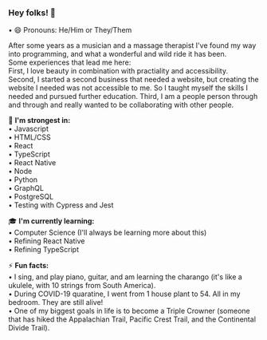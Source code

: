 ### Hey folks! 👋

• 😄 Pronouns: He/Him or They/Them

After some years as a musician and a massage therapist I've found my way into programming, and what a wonderful and wild ride it has been.<br>
Some experiences that lead me here:<br>
First, I love beauty in combination with practiality and accessibility.<br>
Second, I started a second business that needed a website, but creating the website I needed was not accessible to me. So I taught myself the skills I needed and pursued further education.
Third, I am a people person through and through and really wanted to be collaborating with other people.

:muscle: <strong>I'm strongest in:</strong><br>
• Javascript<br>
• HTML/CSS<br>
• React<br>
• TypeScript<br>
• React Native<br>
• Node<br>
• Python<br>
• GraphQL<br>
• PostgreSQL<br>
• Testing with Cypress and Jest<br>

:mortar_board: <strong>I'm currently learning:</strong><br>
• Computer Science (I'll always be learning more about this)<br>
• Refining React Native<br>
• Refining TypeScript<br>

⚡ <strong>Fun facts:</strong><br>
• I sing, and play piano, guitar, and am learning the charango (it's like a ukulele, with 10 strings from South America).<br>
• During COVID-19 quaratine, I went from 1 house plant to 54. All in my bedroom. They are still alive!<br>
• One of my biggest goals in life is to become a Triple Crowner (someone that has hiked the Appalachian Trail, Pacific Crest Trail, and the Continental Divide Trail).<br>

<!--
**ashoffmann90/ashoffmann90** is a ✨ _special_ ✨ repository because its `README.md` (this file) appears on your GitHub profile.

Here are some ideas to get you started:

- 🔭 I’m currently working on ...
- 🌱 I’m currently learning ...
- 👯 I’m looking to collaborate on ...
- 🤔 I’m looking for help with ...
- 💬 Ask me about ...
- 📫 How to reach me: ...

- ⚡ Fun fact: ...
-->
